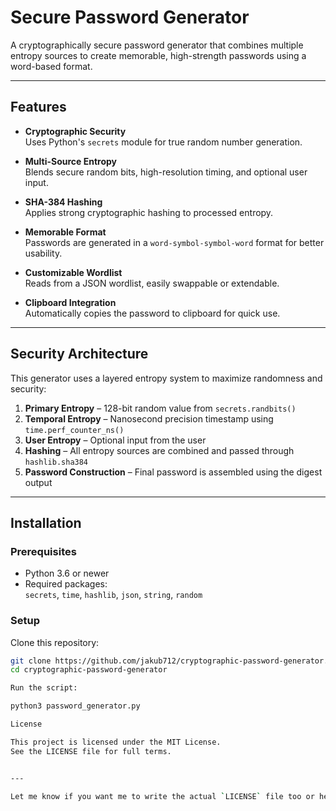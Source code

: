 

# Secure Password Generator

A cryptographically secure password generator that combines multiple entropy sources to create memorable, high-strength passwords using a word-based format.

---

## Features

- **Cryptographic Security**  
  Uses Python's `secrets` module for true random number generation.

- **Multi-Source Entropy**  
  Blends secure random bits, high-resolution timing, and optional user input.

- **SHA-384 Hashing**  
  Applies strong cryptographic hashing to processed entropy.

- **Memorable Format**  
  Passwords are generated in a `word-symbol-symbol-word` format for better usability.

- **Customizable Wordlist**  
  Reads from a JSON wordlist, easily swappable or extendable.

- **Clipboard Integration**  
  Automatically copies the password to clipboard for quick use.

---

## Security Architecture

This generator uses a layered entropy system to maximize randomness and security:

1. **Primary Entropy** – 128-bit random value from `secrets.randbits()`
2. **Temporal Entropy** – Nanosecond precision timestamp using `time.perf_counter_ns()`
3. **User Entropy** – Optional input from the user
4. **Hashing** – All entropy sources are combined and passed through `hashlib.sha384`
5. **Password Construction** – Final password is assembled using the digest output

---

## Installation

### Prerequisites

- Python 3.6 or newer
- Required packages:  
  `secrets`, `time`, `hashlib`, `json`, `string`, `random`

### Setup

Clone this repository:

```bash
git clone https://github.com/jakub712/cryptographic-password-generator.git
cd cryptographic-password-generator

Run the script:

python3 password_generator.py

License

This project is licensed under the MIT License.
See the LICENSE file for full terms.


---

Let me know if you want me to write the actual `LICENSE` file too or help commit this README.
